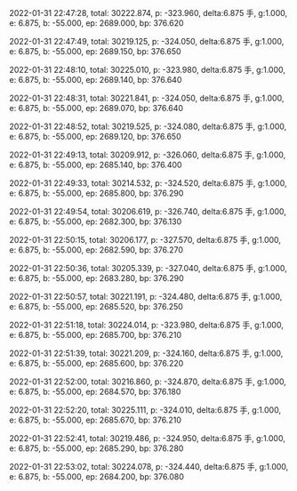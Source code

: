 2022-01-31 22:47:28, total: 30222.874, p: -323.960, delta:6.875 手, g:1.000, e: 6.875, b: -55.000, ep: 2689.000, bp: 376.620

2022-01-31 22:47:49, total: 30219.125, p: -324.050, delta:6.875 手, g:1.000, e: 6.875, b: -55.000, ep: 2689.150, bp: 376.650

2022-01-31 22:48:10, total: 30225.010, p: -323.980, delta:6.875 手, g:1.000, e: 6.875, b: -55.000, ep: 2689.140, bp: 376.640

2022-01-31 22:48:31, total: 30221.841, p: -324.050, delta:6.875 手, g:1.000, e: 6.875, b: -55.000, ep: 2689.070, bp: 376.640

2022-01-31 22:48:52, total: 30219.525, p: -324.080, delta:6.875 手, g:1.000, e: 6.875, b: -55.000, ep: 2689.120, bp: 376.650

2022-01-31 22:49:13, total: 30209.912, p: -326.060, delta:6.875 手, g:1.000, e: 6.875, b: -55.000, ep: 2685.140, bp: 376.400

2022-01-31 22:49:33, total: 30214.532, p: -324.520, delta:6.875 手, g:1.000, e: 6.875, b: -55.000, ep: 2685.800, bp: 376.290

2022-01-31 22:49:54, total: 30206.619, p: -326.740, delta:6.875 手, g:1.000, e: 6.875, b: -55.000, ep: 2682.300, bp: 376.130

2022-01-31 22:50:15, total: 30206.177, p: -327.570, delta:6.875 手, g:1.000, e: 6.875, b: -55.000, ep: 2682.590, bp: 376.270

2022-01-31 22:50:36, total: 30205.339, p: -327.040, delta:6.875 手, g:1.000, e: 6.875, b: -55.000, ep: 2683.280, bp: 376.290

2022-01-31 22:50:57, total: 30221.191, p: -324.480, delta:6.875 手, g:1.000, e: 6.875, b: -55.000, ep: 2685.520, bp: 376.250

2022-01-31 22:51:18, total: 30224.014, p: -323.980, delta:6.875 手, g:1.000, e: 6.875, b: -55.000, ep: 2685.700, bp: 376.210

2022-01-31 22:51:39, total: 30221.209, p: -324.160, delta:6.875 手, g:1.000, e: 6.875, b: -55.000, ep: 2685.600, bp: 376.220

2022-01-31 22:52:00, total: 30216.860, p: -324.870, delta:6.875 手, g:1.000, e: 6.875, b: -55.000, ep: 2684.570, bp: 376.180

2022-01-31 22:52:20, total: 30225.111, p: -324.010, delta:6.875 手, g:1.000, e: 6.875, b: -55.000, ep: 2685.670, bp: 376.210

2022-01-31 22:52:41, total: 30219.486, p: -324.950, delta:6.875 手, g:1.000, e: 6.875, b: -55.000, ep: 2685.290, bp: 376.280

2022-01-31 22:53:02, total: 30224.078, p: -324.440, delta:6.875 手, g:1.000, e: 6.875, b: -55.000, ep: 2684.200, bp: 376.080